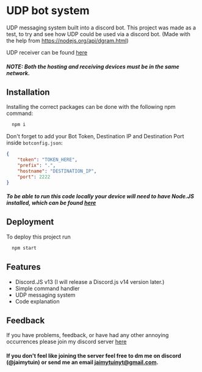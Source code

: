 
# UDP bot system

UDP messaging system built into a discord bot. This project was made as a test, to try and see how UDP could be used via a discord bot. (Made with the help from https://nodejs.org/api/dgram.html)

UDP receiver can be found [here](https://github.com/JaimyTuin223/UDP-receiver)

##### NOTE: Both the hosting and receiving devices must be in the same network.


## Installation

Installing the correct packages can be done with the following npm command:

```bash
  npm i
```
Don't forget to add your Bot Token, Destination IP and Destination Port inside `botconfig.json`:

```json
{
    "token": "TOKEN_HERE",
    "prefix": ".",
    "hostname": "DESTINATION_IP",
    "port": 2222
}
```
##### To be able to run this code locally your device will need to have Node.JS installed, which can be found [here](https://nodejs.org/en/download)
    
## Deployment

To deploy this project run

```bash
  npm start
```


## Features

- Discord.JS v13 (I will release a Discord.js v14 version later.)
- Simple command handler
- UDP messaging system
- Code explanation 


## Feedback

If you have problems, feedback, or have had any other annoying occurrences please join my discord server [here](https://discord.gg/8KxqWAKCPe)

#### If you don't feel like joining the server feel free to dm me on discord (@jaimytuin) or send me an email jaimytuinyt@gmail.com.

